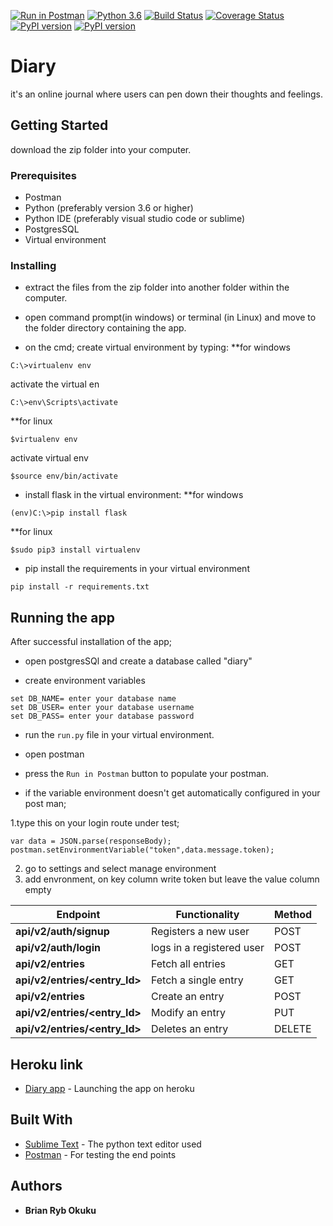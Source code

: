 [![Run in Postman](https://run.pstmn.io/button.svg)](https://app.getpostman.com/run-collection/e5f2eaa54ac38fce7214)
[![Python 3.6](https://img.shields.io/badge/python-3.6-blue.svg)](https://www.python.org/downloads/release/python-360/)
[![Build Status](https://travis-ci.org/C3real-kill3r/Diary.svg?branch=challenge3)](https://travis-ci.org/C3real-kill3r/Diary)
[![Coverage Status](https://coveralls.io/repos/github/C3real-kill3r/Diary/badge.svg?branch=challenge3)](https://coveralls.io/github/C3real-kill3r/Diary?branch=challenge3)
[![PyPI version](https://badge.fury.io/py/postman.svg)](https://badge.fury.io/py/postman)
[![PyPI version](https://badge.fury.io/py/sublime.svg)](https://badge.fury.io/py/sublime)

# Diary

it's an online journal where users can pen down their thoughts and feelings.
## Getting Started

download the zip folder into your computer.

### Prerequisites

* Postman
* Python (preferably version 3.6 or higher)
* Python IDE (preferably visual studio code or sublime)
* PostgresSQL
* Virtual environment

### Installing
* extract the files from the zip folder into another folder within the computer.

* open command prompt(in windows) or terminal (in Linux) and move to the folder directory containing the app.
* on the cmd; create virtual environment by typing:
**for windows
```
C:\>virtualenv env
```
activate the virtual en 
```
C:\>env\Scripts\activate
```

**for linux
```
$virtualenv env
```
activate virtual env
```
$source env/bin/activate
```
* install flask in the virtual environment:
**for windows
```
(env)C:\>pip install flask
```
**for linux
```
$sudo pip3 install virtualenv
```
* pip install the requirements in your virtual environment
```
pip install -r requirements.txt
```
## Running the app

After successful installation of the app;

* open postgresSQl and create a database called "diary"

* create environment variables

```
set DB_NAME= enter your database name
set DB_USER= enter your database username
set DB_PASS= enter your database password
```

* run the ```run.py``` file in your virtual environment. 

* open postman

* press the ```Run in Postman``` button to populate your postman.

* if the variable environment doesn't get automatically configured in your post man;

1.type this on your login route under test;
```
var data = JSON.parse(responseBody);
postman.setEnvironmentVariable("token",data.message.token);
```
2. go to settings and select manage environment
3. add envronment, on key column write token but leave the value column empty


| Endpoint | **Functionality** | **Method** |
| ------ | ------ |------ |
| **api/v2/auth/signup** | Registers a new user |POST |
| **api/v2/auth/login** | logs in a registered user |POST |
| **api/v2/entries** | Fetch all entries |GET |
| **api/v2/entries/<entry_Id>** | Fetch a single entry |GET |
|**api/v2/entries**| Create an entry |POST |
| **api/v2/entries/<entry_Id>** | Modify an entry |PUT |
| **api/v2/entries/<entry_Id>** | Deletes an entry |DELETE |


## Heroku link

* [Diary app](https://diary234.herokuapp.com/api/v2/) - Launching the app on heroku

## Built With

* [Sublime Text](http://www.sublimetext.com/) - The python text editor used
* [Postman](https://www.getpostman.com/) - For testing the end points

## Authors

* **Brian Ryb Okuku** 

